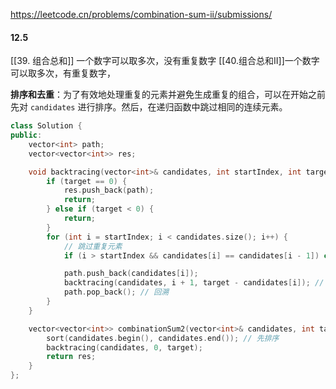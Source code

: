 https://leetcode.cn/problems/combination-sum-ii/submissions/

#### 12.5

[[39. 组合总和]] 一个数字可以取多次，没有重复数字
[[40.组合总和II]]一个数字可以取多次，有重复数字，

**排序和去重**：为了有效地处理重复的元素并避免生成重复的组合，可以在开始之前先对 `candidates` 进行排序。然后，在递归函数中跳过相同的连续元素。
```c++
class Solution {
public:
    vector<int> path;
    vector<vector<int>> res;

    void backtracing(vector<int>& candidates, int startIndex, int target) {
        if (target == 0) {
            res.push_back(path);
            return;
        } else if (target < 0) {
            return;
        }
        for (int i = startIndex; i < candidates.size(); i++) {
            // 跳过重复元素
            if (i > startIndex && candidates[i] == candidates[i - 1]) continue;

            path.push_back(candidates[i]);
            backtracing(candidates, i + 1, target - candidates[i]); // 递归调用
            path.pop_back(); // 回溯
        }
    }

    vector<vector<int>> combinationSum2(vector<int>& candidates, int target) {
        sort(candidates.begin(), candidates.end()); // 先排序
        backtracing(candidates, 0, target);
        return res;
    }
};

```
